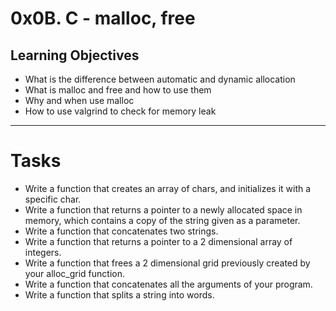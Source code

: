 # 0x0B. C - malloc, free

## Learning Objectives
- What is the difference between automatic and dynamic allocation
- What is malloc and free and how to use them
- Why and when use malloc
- How to use valgrind to check for memory leak
---
# Tasks
- Write a function that creates an array of chars, and initializes it with a specific char.
- Write a function that returns a pointer to a newly allocated space in memory, which contains a copy of the string given as a parameter.
- Write a function that concatenates two strings.
- Write a function that returns a pointer to a 2 dimensional array of integers.
- Write a function that frees a 2 dimensional grid previously created by your alloc_grid function.
- Write a function that concatenates all the arguments of your program.
- Write a function that splits a string into words.
